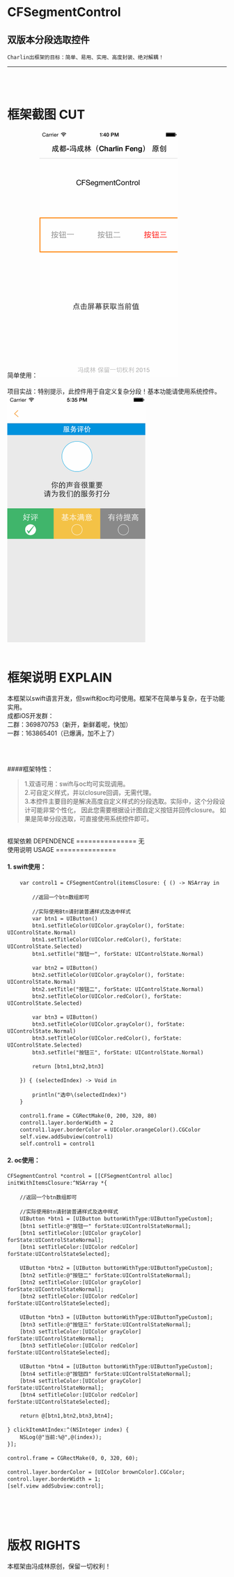 # CFSegmentControl
双版本分段选取控件
-----
    Charlin出框架的目标：简单、易用、实用、高度封装、绝对解耦！
    
-----

<br /><br />

框架截图 CUT
===============
简单使用：
![image](./CFSegmentControl/show2.gif)<br />
<br />
项目实战：特别提示，此控件用于自定义复杂分段！基本功能请使用系统控件。
![image](./CFSegmentControl/show3.gif)<br />
<br />


框架说明 EXPLAIN
===============
本框架以swift语言开发，但swift和oc均可使用。框架不在简单与复杂，在于功能实用。<br />
成都iOS开发群：<br />
二群：369870753（新开，新鲜着呢，快加） <br />
一群：163865401（已爆满，加不上了）  <br /><br />


<br />


####框架特性：<br />
>1.双语可用：swift与oc均可实现调用。<br />
>2.可自定义样式，并以closure回调，无需代理。<br />
>3.本控件主要目的是解决高度自定义样式的分段选取。实际中，这个分段设计可能非常个性化，
因此您需要根据设计图自定义按钮并回传closure。
如果是简单分段选取，可直接使用系统控件即可。

<br />
框架依赖 DEPENDENCE
===============
无

<br />
使用说明 USAGE
===============

#### 1. swift使用：
        var control1 = CFSegmentControl(itemsClosure: { () -> NSArray in
            
            //返回一个btn数组即可
            
            //实际使用Btn请封装普通样式及选中样式
            var btn1 = UIButton()
            btn1.setTitleColor(UIColor.grayColor(), forState: UIControlState.Normal)
            btn1.setTitleColor(UIColor.redColor(), forState: UIControlState.Selected)
            btn1.setTitle("按钮一", forState: UIControlState.Normal)
            
            var btn2 = UIButton()
            btn2.setTitleColor(UIColor.grayColor(), forState: UIControlState.Normal)
            btn2.setTitle("按钮二", forState: UIControlState.Normal)
            btn2.setTitleColor(UIColor.redColor(), forState: UIControlState.Selected)
            
            var btn3 = UIButton()
            btn3.setTitleColor(UIColor.grayColor(), forState: UIControlState.Normal)
            btn3.setTitleColor(UIColor.redColor(), forState: UIControlState.Selected)
            btn3.setTitle("按钮三", forState: UIControlState.Normal)
            
            return [btn1,btn2,btn3]
            
        }) { (selectedIndex) -> Void in
            
            println("选中\(selectedIndex)")
        }

        control1.frame = CGRectMake(0, 200, 320, 80)
        control1.layer.borderWidth = 2
        control1.layer.borderColor = UIColor.orangeColor().CGColor
        self.view.addSubview(control1)
        self.control1 = control1



#### 2. oc使用：
    CFSegmentControl *control = [[CFSegmentControl alloc] initWithItemsClosure:^NSArray *{
    
        //返回一个btn数组即可
            
        //实际使用Btn请封装普通样式及选中样式
        UIButton *btn1 = [UIButton buttonWithType:UIButtonTypeCustom];
        [btn1 setTitle:@"按钮一" forState:UIControlStateNormal];
        [btn1 setTitleColor:[UIColor grayColor] forState:UIControlStateNormal];
        [btn1 setTitleColor:[UIColor redColor] forState:UIControlStateSelected];
        
        UIButton *btn2 = [UIButton buttonWithType:UIButtonTypeCustom];
        [btn2 setTitle:@"按钮二" forState:UIControlStateNormal];
        [btn2 setTitleColor:[UIColor grayColor] forState:UIControlStateNormal];
        [btn2 setTitleColor:[UIColor redColor] forState:UIControlStateSelected];
        
        UIButton *btn3 = [UIButton buttonWithType:UIButtonTypeCustom];
        [btn3 setTitle:@"按钮三" forState:UIControlStateNormal];
        [btn3 setTitleColor:[UIColor grayColor] forState:UIControlStateNormal];
        [btn3 setTitleColor:[UIColor redColor] forState:UIControlStateSelected];
        
        UIButton *btn4 = [UIButton buttonWithType:UIButtonTypeCustom];
        [btn4 setTitle:@"按钮四" forState:UIControlStateNormal];
        [btn4 setTitleColor:[UIColor grayColor] forState:UIControlStateNormal];
        [btn4 setTitleColor:[UIColor redColor] forState:UIControlStateSelected];
        
        return @[btn1,btn2,btn3,btn4];
        
    } clickItemAtIndex:^(NSInteger index) {
        NSLog(@"当前:%@",@(index));
    }];
    
    control.frame = CGRectMake(0, 0, 320, 60);
    
    control.layer.borderColor = [UIColor brownColor].CGColor;
    control.layer.borderWidth = 1;
    [self.view addSubview:control];
    

<br/><br/>
版权 RIGHTS
===============
本框架由冯成林原创，保留一切权利！
